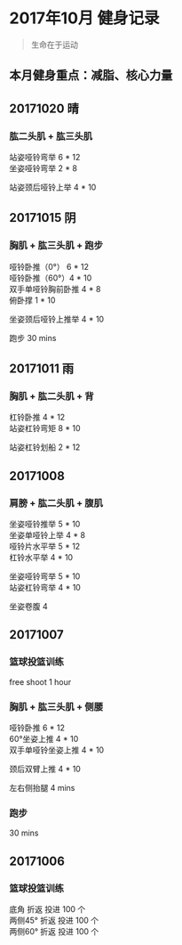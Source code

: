# 2017年10月 健身记录   
> 生命在于运动

本月健身重点：**减脂、核心力量**
--- 
## 20171020 晴
### 肱二头肌 + 肱三头肌
站姿哑铃弯举 6 * 12  
坐姿哑铃弯举 2 * 8  

站姿颈后哑铃上举 4 * 10  

 
## 20171015 阴
### 胸肌 + 肱三头肌 + 跑步
哑铃卧推（0°） 6 * 12  
哑铃卧推（60°）4 * 10  
双手单哑铃胸前卧推 4 * 8   
俯卧撑 1 * 10  

坐姿颈后哑铃上推举 4 * 10  

跑步 30 mins


## 20171011 雨
### 胸肌 + 肱二头肌 + 背
杠铃卧推 4 * 12  
站姿杠铃弯矩 8 * 10  

站姿杠铃划船 2 * 12  

## 20171008
### 肩膀 + 肱二头肌 + 腹肌
坐姿哑铃推举 5 * 10  
坐姿单哑铃上举 4 * 8  
哑铃片水平举 5 * 12  
杠铃水平举 4 * 10  

坐姿哑铃弯举 5 * 10  
站姿杠铃弯举 4 * 10  

坐姿卷腹 4 

## 20171007
### 篮球投篮训练
free shoot 1 hour 

### 胸肌 + 肱三头肌 + 侧腰
哑铃卧推  6 * 12  
60°坐姿上推  4 * 10  
双手单哑铃坐姿上推 4 * 10  

颈后双臂上推 4 * 10  

左右侧抬腿 4 mins

### 跑步
30 mins

## 20171006
### 篮球投篮训练
底角     折返  投进 100 个  
两侧45°  折返  投进 100 个  
两侧60°  折返  投进 100 个   






